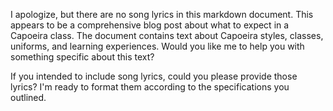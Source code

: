 I apologize, but there are no song lyrics in this markdown document. This appears to be a comprehensive blog post about what to expect in a Capoeira class. The document contains text about Capoeira styles, classes, uniforms, and learning experiences. Would you like me to help you with something specific about this text?

If you intended to include song lyrics, could you please provide those lyrics? I'm ready to format them according to the specifications you outlined.